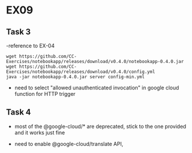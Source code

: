 # EX09

## Task 3
-reference to EX-04

```
wget https://github.com/CC-Exercises/notebookapp/releases/download/v0.4.0/notebookapp-0.4.0.jar 
wget https://github.com/CC-Exercises/notebookapp/releases/download/v0.4.0/config.yml
java -jar notebookapp-0.4.0.jar server config-min.yml
```

- need to select "allowed unauthenticated invocation" in google cloud function for HTTP trigger

## Task 4
- most of the @google-cloud/* are deprecated, stick to the one provided and it works just fine

- need to enable @google-cloud/translate API, 

